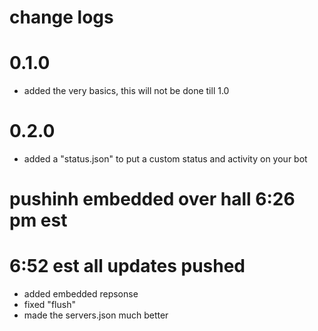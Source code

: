 # change logs 

# 0.1.0

* added the very basics, this will not be done till 
1.0 

# 0.2.0

* added a "status.json" to put a custom status and 
activity on your bot


# pushinh embedded over hall 6:26 pm est 

# 6:52 est all updates pushed 

* added embedded repsonse
* fixed "flush" 
* made the servers.json much better 